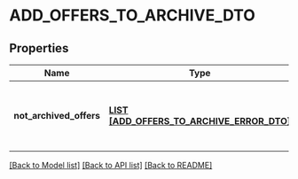 # ADD_OFFERS_TO_ARCHIVE_DTO

## Properties
Name | Type | Description | Notes
------------ | ------------- | ------------- | -------------
**not_archived_offers** | [**LIST [ADD_OFFERS_TO_ARCHIVE_ERROR_DTO]**](AddOffersToArchiveErrorDTO.md) | Список товаров, которые не удалось поместить в архив. | [optional] [default to null]

[[Back to Model list]](../README.md#documentation-for-models) [[Back to API list]](../README.md#documentation-for-api-endpoints) [[Back to README]](../README.md)


